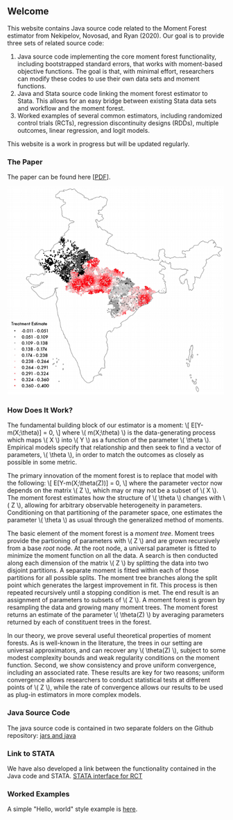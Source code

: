 ## Welcome

This website contains Java source code related to the Moment Forest estimator from Nekipelov, Novosad, and Ryan (2020). Our goal is to  provide three sets of related source code:

1. Java source code implementing the core moment forest functionality, including bootstrapped standard errors, that works with moment-based objective functions. The goal is that, with minimal effort, researchers can modify these codes to use their own data sets and moment functions.
2. Java and Stata source code linking the moment forest estimator to Stata. This allows for an easy bridge between existing Stata data sets and workflow and the moment forest.
3. Worked examples of several common estimators, including randomized control trials (RCTs), regression discontinuity designs (RDDs), multiple outcomes, linear regression, and logit models.

This website is a work in progress but will be updated regularly.

### The Paper

The paper can be found here \[[PDF](https://sites.wustl.edu/stephenpryan/files/2016/10/momentTrees.pdf)\].

<img src="./examplegraph.PNG" width="500" >

### How Does It Work?

The fundamental building block of our estimator is a moment:
\\[
E[Y-m(X;\theta)] = 0,
\\]
where \\( m(X;\theta) \\) is the data-generating process which maps \\( X \\) into \\( Y \\) as a function of the parameter \\( \theta \\). Empirical models specify that relationship and then seek to find a vector of parameters, \\( \theta \\), in order to match the outcomes as closely as possible in some metric.

The primary innovation of the moment forest is to replace that model with the following:
\\[
E[Y-m(X;\theta(Z))] = 0,
\\]
where the parameter vector now depends on the matrix \\( Z \\), which may or may not be a subset of \\( X \\). The moment forest  estimates how the structure of \\( \theta \\) changes with \\( Z \\), allowing for arbitrary observable heterogeneity in parameters. Conditioning on that partitioning of the parameter space, one estimates the parameter \\( \theta \\) as usual through the generalized method of moments.

The basic element of the moment forest is a *moment tree*. Moment trees provide the partioning of parameters with \\( Z \\) and are grown recursively from a base *root* node. At the root node, a universal parameter is fitted to minimize the moment function on all the data. A search is then conducted along each dimension of the matrix \\( Z \\) by splitting the data into two disjoint partitions. A separate moment is fitted within each of those partitions for all possible splits. The moment tree branches along the split point which generates the largest improvement in fit. This process is then repeated recursively until a stopping condition is met. The end result is an assignment of parameters to subsets of \\( Z \\). A moment forest is grown by resampling the data and growing many moment trees. The moment forest returns an estimate of the parameter \\( \theta(Z) \\) by averaging parameters returned by each of constituent trees in the forest.

In our theory, we prove several useful theoretical properties of moment forests. As is well-known in the literature, the trees in our setting are universal approximators, and can recover any \\( \theta(Z) \\), subject to some modest complexity bounds and weak regularity conditions on the moment function. Second, we show consistency and prove uniform convergence, including an associated rate. These results are key for two reasons; uniform convergence allows researchers to conduct statistical tests at different points of \\( Z \\), while the rate of convergence allows our results to be used as plug-in estimators in more complex models.

### Java Source Code

The java source code is contained in two separate folders on the Github repository: [jars and java](https://github.com/cactus911/momentForests) 


### Link to STATA

We have also developed a link between the functionality contained in the Java code and STATA. [STATA interface for RCT](./linktostata.md)

### Worked Examples

A simple "Hello, world" style example is [here](./workedexamples.md).


